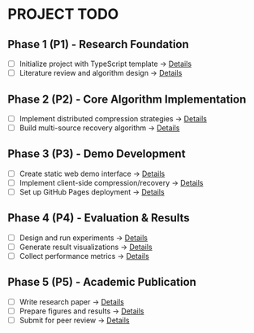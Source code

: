 # PROJECT TODO

## Phase 1 (P1) - Research Foundation
- [ ] Initialize project with TypeScript template → [Details](.todo/P1-001-setup.md)
- [ ] Literature review and algorithm design → [Details](.todo/P1-002-research.md)

## Phase 2 (P2) - Core Algorithm Implementation
- [ ] Implement distributed compression strategies → [Details](.todo/P2-001-compression.md)
- [ ] Build multi-source recovery algorithm → [Details](.todo/P2-002-recovery.md)

## Phase 3 (P3) - Demo Development
- [ ] Create static web demo interface → [Details](.todo/P3-001-demo-ui.md)
- [ ] Implement client-side compression/recovery → [Details](.todo/P3-002-web-implementation.md)
- [ ] Set up GitHub Pages deployment → [Details](.todo/P3-003-deployment.md)

## Phase 4 (P4) - Evaluation & Results
- [ ] Design and run experiments → [Details](.todo/P4-001-experiments.md)
- [ ] Generate result visualizations → [Details](.todo/P4-002-visualizations.md)
- [ ] Collect performance metrics → [Details](.todo/P4-003-metrics.md)

## Phase 5 (P5) - Academic Publication
- [ ] Write research paper → [Details](.todo/P5-001-paper.md)
- [ ] Prepare figures and results → [Details](.todo/P5-002-figures.md)
- [ ] Submit for peer review → [Details](.todo/P5-003-submission.md)